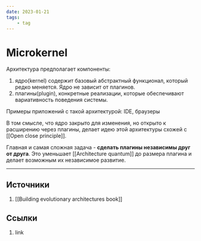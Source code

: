 ```yaml
---
date: 2023-01-21
tags:
    - tag
---
```

# Microkernel

Архитектура предполагает компоненты:

1. ядро(kernel) содержит базовый абстрактный функционал, который редко меняется. Ядро не зависит от плагинов.
1. плагины(plugin), конкретные реализации, которые обеспечивают вариативность поведения системы.

Примеры приложений с такой архитектурой: IDE, браузеры

В том смысле, что ядро закрыто для изменения, но открыто к расширению через плагины, делает идею этой архитектуры схожей с [[Open close principle]].

Главная и самая сложная задача - **сделать плагины независимы друг от друга**. Это уменьшает [[Architecture quantum]] до размера плагина и делает возможным их независимое развитие.

---

## Источники

1. [[Building evolutionary architectures book]]

## Ссылки

1. link
